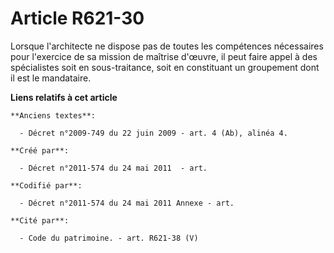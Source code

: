 # Article R621-30

Lorsque l'architecte ne dispose pas de toutes les compétences nécessaires pour l'exercice de sa mission de maîtrise d'œuvre,
il peut faire appel à des spécialistes soit en sous-traitance, soit en constituant un groupement dont il est le mandataire.

**Liens relatifs à cet article**

	**Anciens textes**:

	  - Décret n°2009-749 du 22 juin 2009 - art. 4 (Ab), alinéa 4.

	**Créé par**:

	  - Décret n°2011-574 du 24 mai 2011  - art.

	**Codifié par**:

	  - Décret n°2011-574 du 24 mai 2011 Annexe - art.

	**Cité par**:

	  - Code du patrimoine. - art. R621-38 (V)
